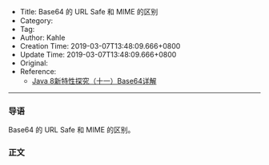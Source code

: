 - Title: Base64 的 URL Safe 和 MIME 的区别
- Category:
- Tag:
- Author: Kahle
- Creation Time: 2019-03-07T13:48:09.666+0800
- Update Time: 2019-03-07T13:48:09.666+0800
- Original:
- Reference:
    - [Java 8新特性探究（十一）Base64详解](https://my.oschina.net/benhaile/blog/267738)

---


### 导语

Base64 的 URL Safe 和 MIME 的区别。


### 正文



